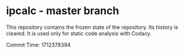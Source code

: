 # ipcalc - master branch

This repository contains the frozen state of the repository.
Its history is cleared. It is used only for static code
analysis with Codacy.

Commit Time: 1712378394